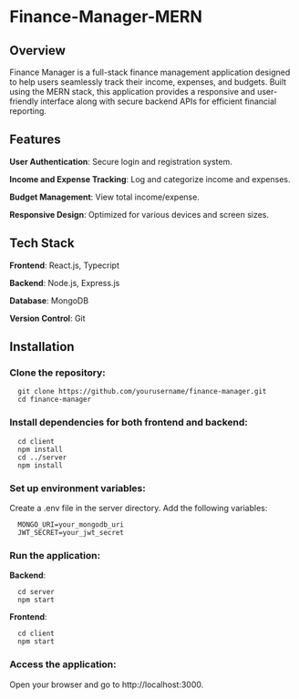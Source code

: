 # Finance-Manager-MERN


## Overview

Finance Manager is a full-stack finance management application designed to help users seamlessly track their income, expenses, and budgets. Built using the MERN stack, this application provides a responsive and user-friendly interface along with secure backend APIs for efficient financial reporting.


## Features

**User Authentication**: Secure login and registration system.

**Income and Expense Tracking**: Log and categorize income and expenses.

**Budget Management**: View total income/expense.

**Responsive Design**: Optimized for various devices and screen sizes.


## Tech Stack

**Frontend**: React.js, Typecript

**Backend**: Node.js, Express.js

**Database**: MongoDB

**Version Control**: Git


## Installation

### Clone the repository:
      git clone https://github.com/yourusername/finance-manager.git
      cd finance-manager

### Install dependencies for both frontend and backend:
      cd client
      npm install
      cd ../server
      npm install

### Set up environment variables:
Create a .env file in the server directory.
Add the following variables:

      MONGO_URI=your_mongodb_uri
      JWT_SECRET=your_jwt_secret

### Run the application:
**Backend**:

      cd server
      npm start
      
**Frontend**:

      cd client
      npm start

### Access the application:
Open your browser and go to http://localhost:3000.
